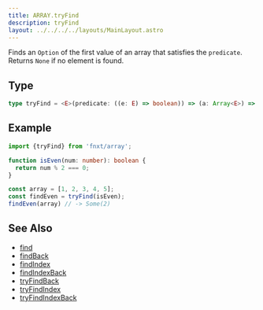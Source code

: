 ```yaml
---
title: ARRAY.tryFind
description: tryFind
layout: ../../../../layouts/MainLayout.astro
---
```


Finds an `Option` of the first value of an array that satisfies the `predicate`. Returns `None` if no element is found.

## Type

```ts
type tryFind = <E>(predicate: ((e: E) => boolean)) => (a: Array<E>) => Option<E>
```

## Example

```ts
import {tryFind} from 'fnxt/array';

function isEven(num: number): boolean {
  return num % 2 === 0;
}

const array = [1, 2, 3, 4, 5];
const findEven = tryFind(isEven);
findEven(array) // -> Some(2)
```

## See Also

- [find](/core/en/array/operator/find)
- [findBack](/core/en/array/operator/findBack)
- [findIndex](/core/en/array/operator/findIndex)
- [findIndexBack](/core/en/array/operator/findIndexBack)
- [tryFindBack](/core/en/array/operator/tryFindBack)
- [tryFindIndex](/core/en/array/operator/tryFindIndex)
- [tryFindIndexBack](/core/en/array/operator/tryFindIndexBack)
